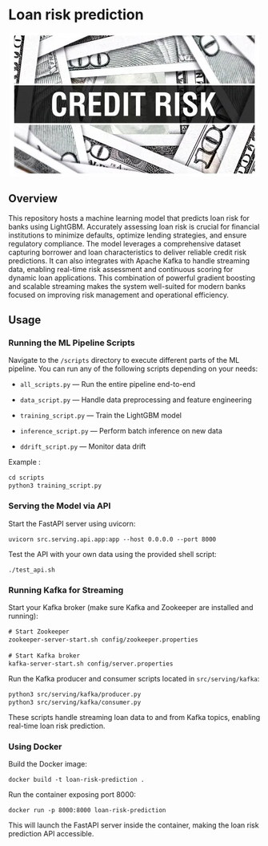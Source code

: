 # Loan risk prediction

<p align="center">
  <img src="credit.png"/>
</p>

## Overview

This repository hosts a machine learning model that predicts loan risk for banks using LightGBM. Accurately assessing loan risk is crucial for financial institutions to minimize defaults, optimize lending strategies, and ensure regulatory compliance. The model leverages a comprehensive dataset capturing borrower and loan characteristics to deliver reliable credit risk predictions. It can also integrates with Apache Kafka to handle streaming data, enabling real-time risk assessment and continuous scoring for dynamic loan applications. This combination of powerful gradient boosting and scalable streaming makes the system well-suited for modern banks focused on improving risk management and operational efficiency.

## Usage

### Running the ML Pipeline Scripts

Navigate to the `/scripts` directory to execute different parts of the ML pipeline. You can run any of the following scripts depending on your needs:

- `all_scripts.py` — Run the entire pipeline end-to-end

- `data_script.py` — Handle data preprocessing and feature engineering

- `training_script.py` — Train the LightGBM model

- `inference_script.py` — Perform batch inference on new data

- `ddrift_script.py` — Monitor data drift

Example : 
```
cd scripts
python3 training_script.py
```

### Serving the Model via API

Start the FastAPI server using uvicorn:

```
uvicorn src.serving.api.app:app --host 0.0.0.0 --port 8000
```

Test the API with your own data using the provided shell script:

```
./test_api.sh
```

### Running Kafka for Streaming

Start your Kafka broker (make sure Kafka and Zookeeper are installed and running):

```
# Start Zookeeper
zookeeper-server-start.sh config/zookeeper.properties

# Start Kafka broker
kafka-server-start.sh config/server.properties
```
Run the Kafka producer and consumer scripts located in `src/serving/kafka`:

```
python3 src/serving/kafka/producer.py
python3 src/serving/kafka/consumer.py
```
These scripts handle streaming loan data to and from Kafka topics, enabling real-time loan risk prediction.

### Using Docker

Build the Docker image:

```
docker build -t loan-risk-prediction .
```

Run the container exposing port 8000:
```
docker run -p 8000:8000 loan-risk-prediction
```

This will launch the FastAPI server inside the container, making the loan risk prediction API accessible.
